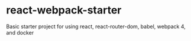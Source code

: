 # react-webpack-starter
Basic starter project for using react, react-router-dom, babel, webpack 4, and docker
